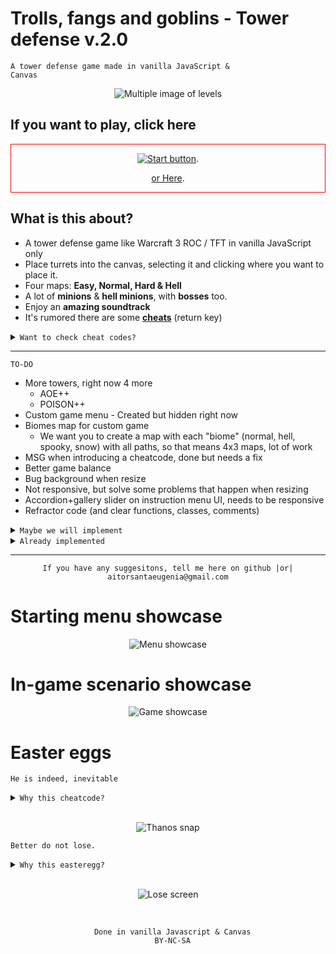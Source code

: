 # Trolls, fangs and goblins - Tower defense v.2.0

<code>A tower defense game made in vanilla JavaScript & Canvas</code>

<div align="center">

![Multiple image of levels](https://user-images.githubusercontent.com/14861253/193632986-90237e93-9b04-4f94-bd35-38c4a6542634.gif)
</div>

## If you want to play, click here

<div align="center" style="border: 1px solid red">

[![Start button](https://user-images.githubusercontent.com/14861253/193635756-324bc802-abc5-4732-a0c8-a6bee51eb34a.png)](https://aitorsantaeugenia.github.io/Trolls_fangs_and_goblins_TD/).
<br>

[or Here](https://aitorsantaeugenia.github.io/Trolls_fangs_and_goblins_TD/).

</div

<br>

## What is this about?
- A tower defense game like Warcraft 3 ROC / TFT in vanilla JavaScript only
- Place turrets into the canvas, selecting it and clicking where you want to place it.
- Four maps: <b>Easy, Normal, Hard & Hell</b>
- A lot of <b>minions</b> & <b>hell minions</b>, with <b>bosses</b> too.
- Enjoy an <b>amazing soundtrack</b>
- It's rumored there are some <b><u>cheats</u></b> (return key)

<details>
  <summary><code>Want to check cheat codes?</code></summary>
  Press enter/return key while you are in game. Type the cheat code you want.
  
  ```javascript
  greedisgood - 200 gold
  hollymolly - 1000 gold
  whosyourdaddy - best turret unlocked, the B.F.T
  ezwin - instant win
  4lose - instant lose
  thanos - snap?
  ```  
</details>

---

<code>TO-DO</code>
- More towers, right now 4 more 
  - AOE++
  - POISON++
- Custom game menu - Created but hidden right now
- Biomes map for custom game 
  - We want you to create a map with each "biome" (normal, hell, spooky, snow) with all paths, so that means 4x3 maps, lot of work
- MSG when introducing a cheatcode, done but needs a fix
- Better game balance
- Bug background when resize
- Not responsive, but solve some problems that happen when resizing
- Accordion+gallery slider on instruction menu UI, needs to be responsive
- Refractor code (and clear functions, classes, comments)

<details>
  <summary><code>Maybe we will implement</code></summary>
  - Better buttons / better sound on || off button <br>
  - Create ranked with nick+points - if no vanillaJS, don't <br>
  - Create ranked map, infinity map <br>
  - Add points system <br>
  - x100 x minions killed (300 if it's boss) <br>
  - x100 after x min played <br>
  - Show ranked in endgame <br>
  - how do you turn this on (maybe, too much frames) <br>
  - Drops of coins <br>
</details>

<details>
  <summary><code>Already implemented</code></summary>
  - Create hell map path <br>
  - Fix sound bugs (gameOver, winGame) <br>
  - If ESC, pause game and show menu"options" <br>
  - Centered vw & vh canvas <br>
  - Better menu for sound on/off <br>
  - Better bottom UI <br>
  - Restart button (lvl restart) <br>
  - Cheat button explanation <br>
  - Change width+height map (minions+path) on selecting lvl <br>
  - Modal for menu selection~ <br>
  - When pause the game if it is muted, keep muted after continue <br>
  - If we are muted and restart the game, keep muted after it <br>
  - If we are muted in endgame Menu and we restart, keep muted <br>
  - Show DIV with opacity when win/lose (same as pause menu) <br>
  - If endgame, stop frameanimaterequests <br>
  - Create HARD and HELL maps backgrounds <br>
  - Change IMG menu with new maps <br>
  - Boss round and enemies <br>
  - Instruction menu <br>
</details>

---

<div align="center">

```
If you have any suggesitons, tell me here on github |or| aitorsantaeugenia@gmail.com
```
</div>

# Starting menu showcase
<div align="center">

![Menu showcase](https://user-images.githubusercontent.com/14861253/193631952-c34ab736-4e26-4f64-a237-14f08c9ad117.gif)
</div>

# In-game scenario showcase
<div align="center">

![Game showcase](https://user-images.githubusercontent.com/14861253/193631642-9428f64c-d1be-4023-b25f-8dd26a9bcf6a.gif)
</div>

# Easter eggs
<code>He is indeed, inevitable</code>
<details>
  <summary><code>Why this cheatcode?</code></summary>
  I wanted to do some fun cheat codes (more are coming), and I remembered the Google easter egg they did with Thanos. So I found the gauntlet they used and tried my "own" animation.
</details><br>
<div align="center">

![Thanos snap](https://user-images.githubusercontent.com/14861253/193633195-82f51828-d720-4fd9-93ac-009bd099e99c.gif)
</div>

<code>Better do not lose.</code>
<details>
  <summary><code>Why this easteregg?</code></summary>
  I was trying to do something for the ending screen on losing the game. But I didn't like the audio or the animations.. So I browse reddit, and... voilá.
</details><br>

<div align="center">

![Lose screen](https://user-images.githubusercontent.com/14861253/193632223-b74ceea0-e742-43fb-8724-1370567e9a74.gif)
</div>
<br>

<div align="center">

```
  Done in vanilla Javascript & Canvas
  BY-NC-SA
```

</div>
